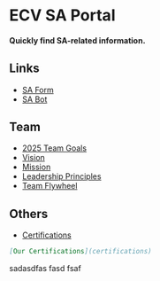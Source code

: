 # ECV SA Portal
#### Quickly find SA-related information.

## Links
- <a href="https://forms.office.com/r/vL1TTmyCmk">SA Form</a>
- <a href="cnn.com">SA Bot</a>

## Team
- <a href="/2025goals">2025 Team Goals</a> 
- <a href="/vision">Vision</a>
- <a href="/mission">Mission</a>
- <a href="/principles">Leadership Principles</a>
- <a href="/flywheel">Team Flywheel</a>

## Others
- <a href="/certifications">Certifications</a>

```md
[Our Certifications](certifications)
```


sadasdfas fasd fsaf
